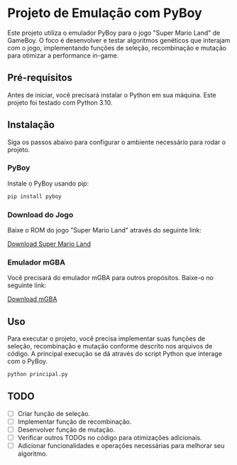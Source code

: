 # Projeto de Emulação com PyBoy

Este projeto utiliza o emulador PyBoy para o jogo "Super Mario Land" de GameBoy. O foco é desenvolver e testar algoritmos genéticos que interajam com o jogo, implementando funções de seleção, recombinação e mutação para otimizar a performance in-game.

## Pré-requisitos

Antes de iniciar, você precisará instalar o Python em sua máquina. Este projeto foi testado com Python 3.10.

## Instalação

Siga os passos abaixo para configurar o ambiente necessário para rodar o projeto. 

### PyBoy

Instale o PyBoy usando pip:

```bash
pip install pyboy
```

### Download do Jogo

Baixe o ROM do jogo "Super Mario Land" através do seguinte link:

[Download Super Mario Land](https://www.emulatorgames.net/download/?rom=super-mario-land-jue-v11)

### Emulador mGBA

Você precisará do emulador mGBA para outros propósitos. Baixe-o no seguinte link:

[Download mGBA](https://mgba.io/downloads.html)

## Uso

Para executar o projeto, você precisa implementar suas funções de seleção, recombinação e mutação conforme descrito nos arquivos de código. A principal execução se dá através do script Python que interage com o PyBoy.

```bash
python principal.py
```

## TODO

- [ ] Criar função de seleção.
- [ ] Implementar função de recombinação.
- [ ] Desenvolver função de mutação.
- [ ] Verificar outros TODOs no código para otimizações adicionais.
- [ ] Adicionar funcionalidades e operações necessárias para melhorar seu algoritmo.
